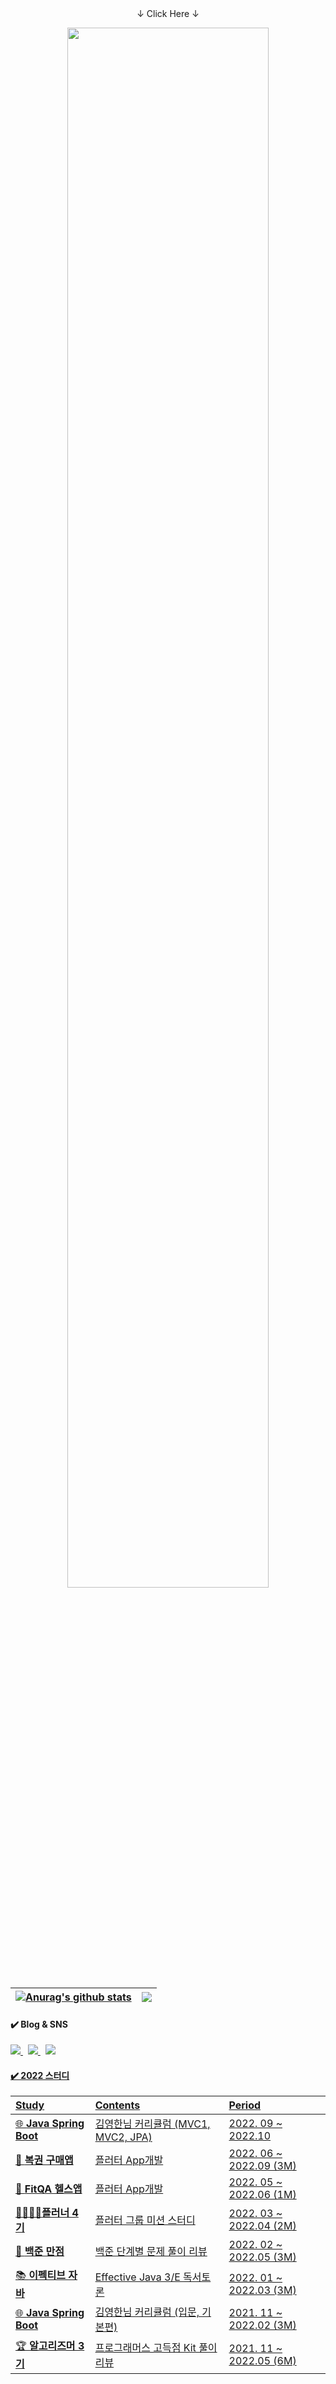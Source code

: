 <!-- 메인 프로필 로고 -->
<div align="center">↓ Click Here ↓</div>
<p align="center">
    <a href="https://bangjihoon.github.io" target='_blank'>
           <img width="80%" src="https://user-images.githubusercontent.com/26866859/151282711-3c5a8808-c9e1-4693-8f87-651871834fac.png" width='100%'/>
    </a>
</p>

<!-- git stats -->
| <a href="https://bangjihoon.github.io" target='_blank'><img align="center" src="https://github-readme-stats.vercel.app/api?username=bangjihoon&show_icons=true&include_all_commits=true&theme=buefy&hide_border=true" alt="Anurag's github stats" /></a> | <a href="https://bangjihoon.github.io" target="_blank"><img align="center" src="https://github-readme-stats.vercel.app/api/top-langs/?username=bangjihoon&layout=compact&theme=buefy&hide_border=true" /></a> |
| ------------- | ------------- |

<!--
[![Ashutosh's github activity graph](https://activity-graph.herokuapp.com/graph?username=bangjihoon&theme=react-white)](https://github.com/ashutosh00710/github-readme-activity-graph)
-->

<!-- SNS 링크 --> 
<h4>✔️ Blog & SNS</h4>
    <p>
      <a href="https://bangjihoon.github.io/">
         <img src="https://img.shields.io/badge/Portfolio-307cf4?style=flat-square&logo=FurryNetwork&logoColor=white&link=https://bangjihoon.github.io/"/>
      </a>&nbsp      
      <a href="https://bangu4.tistory.com/">
         <img src="https://img.shields.io/badge/Tech%20Blog-11B48A?style=flat-square&logo=Vimeo&logoColor=white&link=https://bangu4.tistory.com/"/>
      </a>&nbsp
      <a href="https://www.instagram.com/bangu4/">
        <img src="https://img.shields.io/badge/Instagram-E4405F?style=flat-square&logo=Instagram&logoColor=white&link=https://www.instagram.com/bangu4/"/>
      <!--
      <a href="https://www.linkedin.com/in/h43ro/">
        <img src="https://img.shields.io/badge/LinkedIn-0A66C2?style=flat-square&logo=LinkedIn&logoColor=white&link=https://www.linkedin.com/in/h43ro/"/>
      </a>-->
    </p>

<!-- 트로피 --> 
<!--
  [![trophy](https://github-profile-trophy.vercel.app/?username=bangbangu4&theme=chalk&row=1&column=6&margin-w=5)](https://github.com/ryo-ma/github-profile-trophy)
-->



    
<!-- repo -->
<!--
  [![Readme Card](https://github-readme-stats.vercel.app/api/pin/?username=bangbangu4&repo=bangbangu4)](https://github.com/bangbangu4/bangbangu4)
-->

<h4>✔️ 2022 스터디</h4>


| Study | Contents | Period | 
|:----------|:----------|:----------|
|🌐 <b>Java Spring Boot </b> |김영한님 커리큘럼 (MVC1, MVC2, JPA) |2022. 09 ~ 2022.10|
|💎 <b>복권 구매앱</b> | 플러터 App개발 | 2022. 06 ~ 2022.09 (3M)| 
|💪 <b>FitQA 헬스앱</b> | 플러터 App개발 | 2022. 05 ~ 2022.06 (1M) | 
|👨‍👨‍👦‍👦<b>플러너 4기</b> |플러터 그룹 미션 스터디 |2022. 03 ~ 2022.04 (2M)|
|💯 <b>백준 만점 </b>|백준 단계별 문제 풀이 리뷰 |2022. 02 ~ 2022.05 (3M)|
|📚 <b>이펙티브 자바 </b>|Effective Java 3/E 독서토론 |2022. 01 ~ 2022.03 (3M) |
|🌐 <b>Java Spring Boot </b>|김영한님 커리큘럼 (입문, 기본편) |2021. 11 ~ 2022.02 (3M) |
|🏆 <b>알고리즈머 3기</b>|프로그래머스 고득점 Kit 풀이 리뷰 |2021. 11 ~ 2022.05 (6M) |


<!--

<h4>✔️ 2022 프로젝트</h4>

| Project | Contents | Period | 
|:----------|:----------|:----------|

-->
